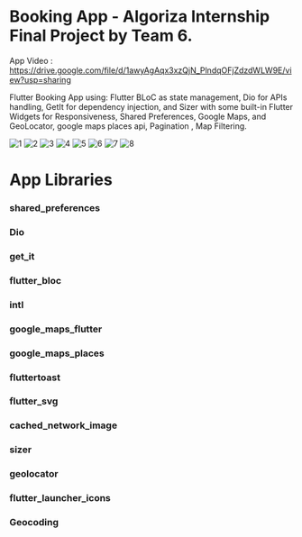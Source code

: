 # Booking App - Algoriza Internship Final Project by Team 6.

App Video : https://drive.google.com/file/d/1awyAgAqx3xzQjN_PlndqOFjZdzdWLW9E/view?usp=sharing

 Flutter Booking App using: Flutter BLoC as state management, Dio for APIs handling, GetIt for dependency injection, and Sizer with some built-in Flutter Widgets for Responsiveness, Shared Preferences, Google Maps, and GeoLocator, google maps places api, Pagination , Map Filtering.

![1](https://user-images.githubusercontent.com/64033577/193425512-0a1f7c93-4566-4dfa-9678-34ddc2bbbc62.png)
![2](https://user-images.githubusercontent.com/64033577/193425516-f42bc08e-f235-475c-9d3d-ffea99446e13.png)
![3](https://user-images.githubusercontent.com/64033577/193425518-a1854f9e-563f-4461-820c-ae6c96934961.png)
![4](https://user-images.githubusercontent.com/64033577/193425520-ede0fecc-cf0b-4832-92d1-c16135d3f0b9.png)
![5](https://user-images.githubusercontent.com/64033577/193425521-eef6937b-ad6a-490d-817d-a368a2ad4a14.png)
![6](https://user-images.githubusercontent.com/64033577/193425816-d24a553a-b1c5-4c5b-a731-1fa7cea3f45e.png)
![7](https://user-images.githubusercontent.com/64033577/193425819-9ad5f581-a58f-4b98-a28f-86b223a23112.png)
![8](https://user-images.githubusercontent.com/64033577/193425820-37de5b0f-d982-4f3f-a2f0-1c2373e50f8b.png)



# App Libraries
### shared_preferences
### Dio
### get_it
### flutter_bloc
### intl
### google_maps_flutter
### google_maps_places
### fluttertoast
### flutter_svg
### cached_network_image
### sizer
### geolocator
### flutter_launcher_icons
### Geocoding
